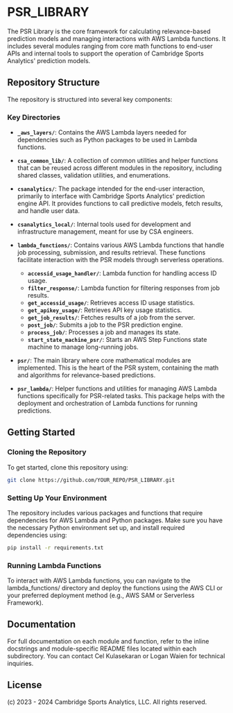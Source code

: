 # PSR_LIBRARY

The PSR Library is the core framework for calculating relevance-based prediction models and managing interactions with AWS Lambda functions. It includes several modules ranging from core math functions to end-user APIs and internal tools to support the operation of Cambridge Sports Analytics' prediction models.

## Repository Structure

The repository is structured into several key components:

### Key Directories

- **`_aws_layers/`**: Contains the AWS Lambda layers needed for dependencies such as Python packages to be used in Lambda functions.
  
- **`csa_common_lib/`**: A collection of common utilities and helper functions that can be reused across different modules in the repository, including shared classes, validation utilities, and enumerations.

- **`csanalytics/`**: The package intended for the end-user interaction, primarily to interface with Cambridge Sports Analytics' prediction engine API. It provides functions to call predictive models, fetch results, and handle user data.

- **`csanalytics_local/`**: Internal tools used for development and infrastructure management, meant for use by CSA engineers.

- **`lambda_functions/`**: Contains various AWS Lambda functions that handle job processing, submission, and results retrieval. These functions facilitate interaction with the PSR models through serverless operations.
  
  - **`accessid_usage_handler/`**: Lambda function for handling access ID usage.
  - **`filter_response/`**: Lambda function for filtering responses from job results.
  - **`get_accessid_usage/`**: Retrieves access ID usage statistics.
  - **`get_apikey_usage/`**: Retrieves API key usage statistics.
  - **`get_job_results/`**: Fetches results of a job from the server.
  - **`post_job/`**: Submits a job to the PSR prediction engine.
  - **`process_job/`**: Processes a job and manages its state.
  - **`start_state_machine_psr/`**: Starts an AWS Step Functions state machine to manage long-running jobs.

- **`psr/`**: The main library where core mathematical modules are implemented. This is the heart of the PSR system, containing the math and algorithms for relevance-based predictions.

- **`psr_lambda/`**: Helper functions and utilities for managing AWS Lambda functions specifically for PSR-related tasks. This package helps with the deployment and orchestration of Lambda functions for running predictions.

## Getting Started

### Cloning the Repository
To get started, clone this repository using:

```bash
git clone https://github.com/YOUR_REPO/PSR_LIBRARY.git
```

### Setting Up Your Environment

The repository includes various packages and functions that require dependencies for AWS Lambda and Python packages. Make sure you have the necessary Python environment set up, and install required dependencies using:

```bash
pip install -r requirements.txt
```

### Running Lambda Functions

To interact with AWS Lambda functions, you can navigate to the lambda_functions/ directory and deploy the functions using the AWS CLI or your preferred deployment method (e.g., AWS SAM or Serverless Framework).

## Documentation

For full documentation on each module and function, refer to the inline docstrings and module-specific README files located within each subdirectory. You can contact Cel Kulasekaran or Logan Waien for technical inquiries.

## License

(c) 2023 - 2024 Cambridge Sports Analytics, LLC. All rights reserved.